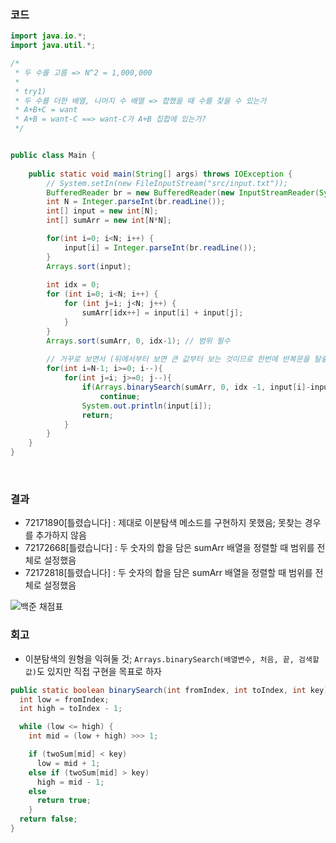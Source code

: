 ### 코드
``` java
import java.io.*;
import java.util.*;

/*
 * 두 수를 고름 => N^2 = 1,000,000
 * 
 * try1)
 * 두 수를 더한 배열, 나머지 수 배열 => 합했을 때 수를 찾을 수 있는가
 * A+B+C = want
 * A+B = want-C ==> want-C가 A+B 집합에 있는가?
 */


public class Main {
    
    public static void main(String[] args) throws IOException {
    	// System.setIn(new FileInputStream("src/input.txt"));
        BufferedReader br = new BufferedReader(new InputStreamReader(System.in));
        int N = Integer.parseInt(br.readLine());
        int[] input = new int[N];
        int[] sumArr = new int[N*N];

        for(int i=0; i<N; i++) {
            input[i] = Integer.parseInt(br.readLine());
        }
        Arrays.sort(input);
        
        int idx = 0;
        for (int i=0; i<N; i++) {
            for (int j=i; j<N; j++) {
                sumArr[idx++] = input[i] + input[j];
            }
        }
        Arrays.sort(sumArr, 0, idx-1); // 범위 필수
        
        // 거꾸로 보면서 (뒤에서부터 보면 큰 값부터 보는 것이므로 한번에 반복문을 탈출할 수 있음); 효율성 측면의 이유임
        for(int i=N-1; i>=0; i--){
            for(int j=i; j>=0; j--){
                if(Arrays.binarySearch(sumArr, 0, idx -1, input[i]-input[j]) < 0) 
                	continue;
                System.out.println(input[i]);
                return;
            }
        }
    }
}
```
</br>

### 결과
- 72171890[틀렸습니다] : 제대로 이분탐색 메소드를 구현하지 못했음; 못찾는 경우를 추가하지 않음
- 72172668[틀렸습니다] : 두 숫자의 합을 담은 sumArr 배열을 정렬할 때 범위를 전체로 설정했음
- 72172818[틀렸습니다] : 두 숫자의 합을 담은 sumArr 배열을 정렬할 때 범위를 전체로 설정했음

![백준 채점표](https://github.com/SSAFY-11th-Seoul15/algo-study/assets/74345771/16e37896-0908-4dc1-b96d-ae49723abeae)

### 회고
- 이분탐색의 원형을 익혀둘 것; `Arrays.binarySearch(배열변수, 처음, 끝, 검색할 값)`도 있지만 직접 구현을 목표로 하자
``` java
public static boolean binarySearch(int fromIndex, int toIndex, int key) {
  int low = fromIndex;
  int high = toIndex - 1;

  while (low <= high) {
    int mid = (low + high) >>> 1;

    if (twoSum[mid] < key)
      low = mid + 1;
    else if (twoSum[mid] > key)
      high = mid - 1;
    else
      return true;
    }
  return false;
}
```
